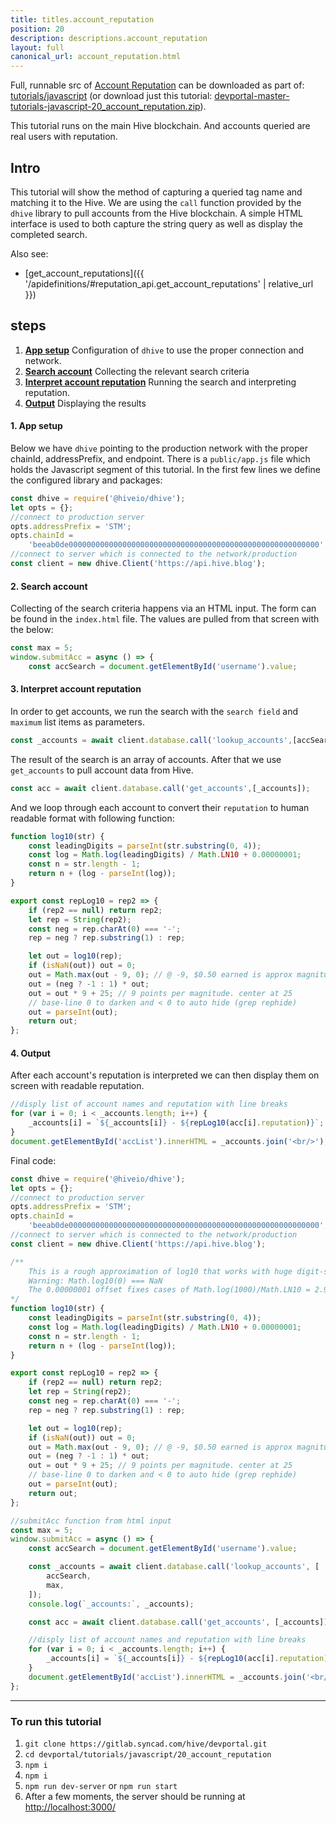 ```yaml
---
title: titles.account_reputation
position: 20
description: descriptions.account_reputation
layout: full
canonical_url: account_reputation.html
---
```

Full, runnable src of [Account Reputation](https://gitlab.syncad.com/hive/devportal/-/tree/master/tutorials/javascript/20_account_reputation) can be downloaded as part of: [tutorials/javascript](https://gitlab.syncad.com/hive/devportal/-/tree/master/tutorials/javascript) (or download just this tutorial: [devportal-master-tutorials-javascript-20_account_reputation.zip](https://gitlab.syncad.com/hive/devportal/-/archive/master/devportal-master.zip?path=tutorials/javascript/20_account_reputation)).

This tutorial runs on the main Hive blockchain. And accounts queried are real users with reputation.

## Intro

This tutorial will show the method of capturing a queried tag name and matching it to the Hive. We are using the `call` function provided by the `dhive` library to pull accounts from the Hive blockchain. A simple HTML interface is used to both capture the string query as well as display the completed search.

Also see:
* [get_account_reputations]({{ '/apidefinitions/#reputation_api.get_account_reputations' | relative_url }})

## steps

1.  [**App setup**](#app-setup) Configuration of `dhive` to use the proper connection and network.
2.  [**Search account**](#search-account) Collecting the relevant search criteria
3.  [**Interpret account reputation**](#run-reputation) Running the search and interpreting reputation.
4.  [**Output**](#output) Displaying the results

#### 1. App setup <a name="app-setup"></a>

Below we have `dhive` pointing to the production network with the proper chainId, addressPrefix, and endpoint. There is a `public/app.js` file which holds the Javascript segment of this tutorial. In the first few lines we define the configured library and packages:

```javascript
const dhive = require('@hiveio/dhive');
let opts = {};
//connect to production server
opts.addressPrefix = 'STM';
opts.chainId =
    'beeab0de00000000000000000000000000000000000000000000000000000000';
//connect to server which is connected to the network/production
const client = new dhive.Client('https://api.hive.blog');
```

#### 2. Search account <a name="search-account"></a>

Collecting of the search criteria happens via an HTML input. The form can be found in the `index.html` file. The values are pulled from that screen with the below:

```javascript
const max = 5;
window.submitAcc = async () => {
    const accSearch = document.getElementById('username').value;
```

#### 3. Interpret account reputation <a name="run-reputation"></a>

In order to get accounts, we run the search with the `search field` and `maximum` list items as parameters.

```javascript
const _accounts = await client.database.call('lookup_accounts',[accSearch, max]);
```

The result of the search is an array of accounts. After that we use `get_accounts` to pull account data from Hive.

```javascript
const acc = await client.database.call('get_accounts',[_accounts]);
```

And we loop through each account to convert their `reputation` to human readable format with following function:

```javascript
function log10(str) {
    const leadingDigits = parseInt(str.substring(0, 4));
    const log = Math.log(leadingDigits) / Math.LN10 + 0.00000001;
    const n = str.length - 1;
    return n + (log - parseInt(log));
}

export const repLog10 = rep2 => {
    if (rep2 == null) return rep2;
    let rep = String(rep2);
    const neg = rep.charAt(0) === '-';
    rep = neg ? rep.substring(1) : rep;

    let out = log10(rep);
    if (isNaN(out)) out = 0;
    out = Math.max(out - 9, 0); // @ -9, $0.50 earned is approx magnitude 1
    out = (neg ? -1 : 1) * out;
    out = out * 9 + 25; // 9 points per magnitude. center at 25
    // base-line 0 to darken and < 0 to auto hide (grep rephide)
    out = parseInt(out);
    return out;
};
```

#### 4. Output <a name="output"></a>

After each account's reputation is interpreted we can then display them on screen with readable reputation.

```javascript
//disply list of account names and reputation with line breaks
for (var i = 0; i < _accounts.length; i++) {
    _accounts[i] = `${_accounts[i]} - ${repLog10(acc[i].reputation)}`;
}
document.getElementById('accList').innerHTML = _accounts.join('<br/>');
```

Final code:

```javascript
const dhive = require('@hiveio/dhive');
let opts = {};
//connect to production server
opts.addressPrefix = 'STM';
opts.chainId =
    'beeab0de00000000000000000000000000000000000000000000000000000000';
//connect to server which is connected to the network/production
const client = new dhive.Client('https://api.hive.blog');

/**
    This is a rough approximation of log10 that works with huge digit-strings.
    Warning: Math.log10(0) === NaN
    The 0.00000001 offset fixes cases of Math.log(1000)/Math.LN10 = 2.99999999~
*/
function log10(str) {
    const leadingDigits = parseInt(str.substring(0, 4));
    const log = Math.log(leadingDigits) / Math.LN10 + 0.00000001;
    const n = str.length - 1;
    return n + (log - parseInt(log));
}

export const repLog10 = rep2 => {
    if (rep2 == null) return rep2;
    let rep = String(rep2);
    const neg = rep.charAt(0) === '-';
    rep = neg ? rep.substring(1) : rep;

    let out = log10(rep);
    if (isNaN(out)) out = 0;
    out = Math.max(out - 9, 0); // @ -9, $0.50 earned is approx magnitude 1
    out = (neg ? -1 : 1) * out;
    out = out * 9 + 25; // 9 points per magnitude. center at 25
    // base-line 0 to darken and < 0 to auto hide (grep rephide)
    out = parseInt(out);
    return out;
};

//submitAcc function from html input
const max = 5;
window.submitAcc = async () => {
    const accSearch = document.getElementById('username').value;

    const _accounts = await client.database.call('lookup_accounts', [
        accSearch,
        max,
    ]);
    console.log(`_accounts:`, _accounts);

    const acc = await client.database.call('get_accounts', [_accounts]);

    //disply list of account names and reputation with line breaks
    for (var i = 0; i < _accounts.length; i++) {
        _accounts[i] = `${_accounts[i]} - ${repLog10(acc[i].reputation)}`;
    }
    document.getElementById('accList').innerHTML = _accounts.join('<br/>');
};

```

---

### To run this tutorial

1. `git clone https://gitlab.syncad.com/hive/devportal.git`
1. `cd devportal/tutorials/javascript/20_account_reputation`
1. `npm i`
1. `npm i`
1. `npm run dev-server` or `npm run start`
1. After a few moments, the server should be running at [http://localhost:3000/](http://localhost:3000/)
